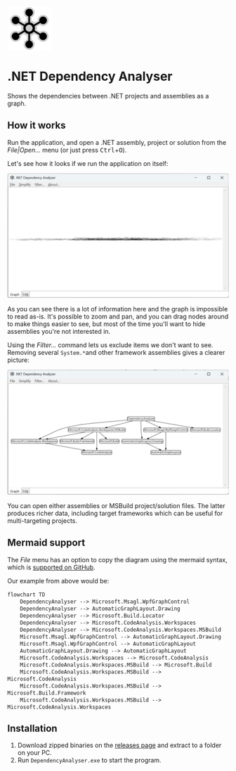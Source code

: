 <img src="img/logo.svg" width="100" />

# .NET Dependency Analyser

Shows the dependencies between .NET projects and assemblies as a graph.

## How it works

Run the application, and open a .NET assembly, project or solution from the _File|Open..._ menu (or just press <kbd>Ctrl</kbd>+<kbd>O</kbd>).

Let's see how it looks if we run the application on itself:

![Example screenshot from .NET Assembly Dependency Analyser graph](img/ui-unfiltered.png)

As you can see there is a lot of information here and the graph is impossible to read as-is.
It's possible to zoom and pan, and you can drag nodes around to make things easier to see,
but most of the time you'll want to hide assemblies you're not interested in.

Using the _Filter..._ command lets us exclude items we don't want to see. Removing several
`System.*`and other framework assemblies gives a clearer picture:

![A graph showing dependencies when most of the behind-the-scenes assemblies have been removed](img/ui-filtered.png)

You can open either assemblies or MSBuild project/solution files. The latter produces richer data,
including target frameworks which can be useful for multi-targeting projects.

## Mermaid support

The _File_ menu has an option to copy the diagram using the mermaid syntax, which is [supported on GitHub](https://github.blog/2022-02-14-include-diagrams-markdown-files-mermaid/).

Our example from above would be:

```mermaid
flowchart TD
    DependencyAnalyser --> Microsoft.Msagl.WpfGraphControl
    DependencyAnalyser --> AutomaticGraphLayout.Drawing
    DependencyAnalyser --> Microsoft.Build.Locator
    DependencyAnalyser --> Microsoft.CodeAnalysis.Workspaces
    DependencyAnalyser --> Microsoft.CodeAnalysis.Workspaces.MSBuild
    Microsoft.Msagl.WpfGraphControl --> AutomaticGraphLayout.Drawing
    Microsoft.Msagl.WpfGraphControl --> AutomaticGraphLayout
    AutomaticGraphLayout.Drawing --> AutomaticGraphLayout
    Microsoft.CodeAnalysis.Workspaces --> Microsoft.CodeAnalysis
    Microsoft.CodeAnalysis.Workspaces.MSBuild --> Microsoft.Build
    Microsoft.CodeAnalysis.Workspaces.MSBuild --> Microsoft.CodeAnalysis
    Microsoft.CodeAnalysis.Workspaces.MSBuild --> Microsoft.Build.Framework
    Microsoft.CodeAnalysis.Workspaces.MSBuild --> Microsoft.CodeAnalysis.Workspaces
```

## Installation

1. Download zipped binaries on the [releases page](https://github.com/drewnoakes/dependency-analyser/releases) and extract to a folder on your PC.
2. Run `DependencyAnalyser.exe` to start the program.
